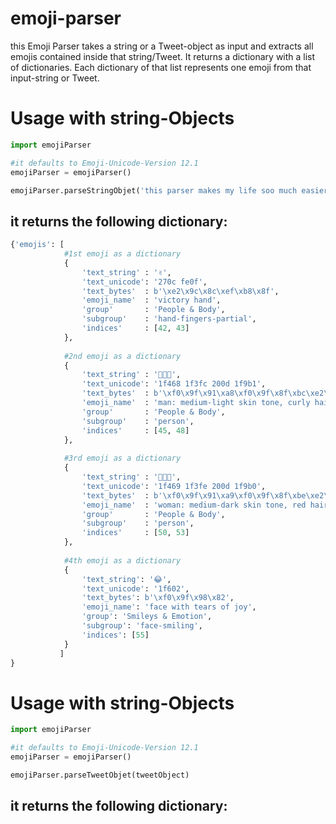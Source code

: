 # emoji-parser
this Emoji Parser takes a string or a Tweet-object as input and extracts all emojis contained inside that string/Tweet. It returns a dictionary with a list of dictionaries. Each dictionary of that list represents one emoji from that input-string or Tweet.

# Usage with string-Objects
```python
import emojiParser

#it defaults to Emoji-Unicode-Version 12.1
emojiParser = emojiParser()

emojiParser.parseStringObjet('this parser makes my life soo much easier ✌️ 👨🏼‍🦱 👩🏾‍🦰 😂')
```

## it returns the following dictionary:
```python
{'emojis': [
            #1st emoji as a dictionary
            {
                'text_string' : '✌️',
                'text_unicode': '270c fe0f',                
                'text_bytes'  : b'\xe2\x9c\x8c\xef\xb8\x8f',
                'emoji_name'  : 'victory hand',
                'group'       : 'People & Body',
                'subgroup'    : 'hand-fingers-partial',
                'indices'     : [42, 43]
            },
             
            #2nd emoji as a dictionary
            {
                'text_string' : '👨🏼‍🦱',
                'text_unicode': '1f468 1f3fc 200d 1f9b1',
                'text_bytes'  : b'\xf0\x9f\x91\xa8\xf0\x9f\x8f\xbc\xe2\x80\x8d\xf0\x9f\xa6\xb1',
                'emoji_name'  : 'man: medium-light skin tone, curly hair',
                'group'       : 'People & Body',
                'subgroup'    : 'person',
                'indices'     : [45, 48]
            },
            
            #3rd emoji as a dictionary
            {
                'text_string' : '👩🏾‍🦰',
                'text_unicode': '1f469 1f3fe 200d 1f9b0',
                'text_bytes'  : b'\xf0\x9f\x91\xa9\xf0\x9f\x8f\xbe\xe2\x80\x8d\xf0\x9f\xa6\xb0',
                'emoji_name'  : 'woman: medium-dark skin tone, red hair',
                'group'       : 'People & Body',
                'subgroup'    : 'person',
                'indices'     : [50, 53]
            },
            
            #4th emoji as a dictionary
            {
                'text_string': '😂',
                'text_unicode': '1f602',
                'text_bytes': b'\xf0\x9f\x98\x82',
                'emoji_name': 'face with tears of joy',
                'group': 'Smileys & Emotion',
                'subgroup': 'face-smiling',
                'indices': [55]
            }
           ]
}
```
# Usage with string-Objects
```python
import emojiParser

#it defaults to Emoji-Unicode-Version 12.1
emojiParser = emojiParser()

emojiParser.parseTweetObjet(tweetObject)
```

## it returns the following dictionary:
